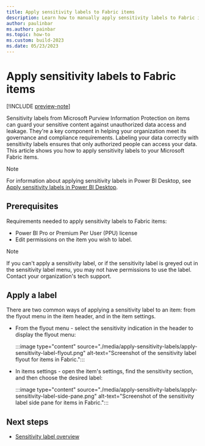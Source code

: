 ```yaml
---
title: Apply sensitivity labels to Fabric items
description: Learn how to manually apply sensitivity labels to Fabric items.
author: paulinbar
ms.author: painbar
ms.topic: how-to
ms.custom: build-2023
ms.date: 05/23/2023
---
```


# Apply sensitivity labels to Fabric items

[!INCLUDE [preview-note](../includes/preview-note.md)]

Sensitivity labels from Microsoft Purview Information Protection on items can guard your sensitive content against unauthorized data access and leakage. They're a key component in helping your organization meet its governance and compliance requirements. Labeling your data correctly with sensitivity labels ensures that only authorized people can access your data. This article shows you how to apply sensitivity labels to your Microsoft Fabric items.

> [!NOTE]
> For information about applying sensitivity labels in Power BI Desktop, see [Apply sensitivity labels in Power BI Desktop](/power-bi/enterprise/service-security-apply-data-sensitivity-labels#apply-sensitivity-labels-in-power-bi-desktop).

## Prerequisites

Requirements needed to apply sensitivity labels to Fabric items:

* Power BI Pro or Premium Per User (PPU) license
* Edit permissions on the item you wish to label.

> [!NOTE]
> If you can't apply a sensitivity label, or if the sensitivity label is greyed out in the sensitivity label menu, you may not have permissions to use the label. Contact your organization's tech support.

## Apply a label

There are two common ways of applying a sensitivity label to an item: from the flyout menu in the item header, and in the item settings.

* From the flyout menu - select the sensitivity indication in the header to display the flyout menu:

    :::image type="content" source="./media/apply-sensitivity-labels/apply-sensitivity-label-flyout.png" alt-text="Screenshot of the sensitivity label flyout for items in Fabric.":::

* In items settings - open the item's settings, find the sensitivity section, and then choose the desired label:

    :::image type="content" source="./media/apply-sensitivity-labels/apply-sensitivity-label-side-pane.png" alt-text="Screenshot of the sensitivity label side pane for items in Fabric.":::

## Next steps

* [Sensitivity label overview](/power-bi/enterprise/service-security-sensitivity-label-overview)
